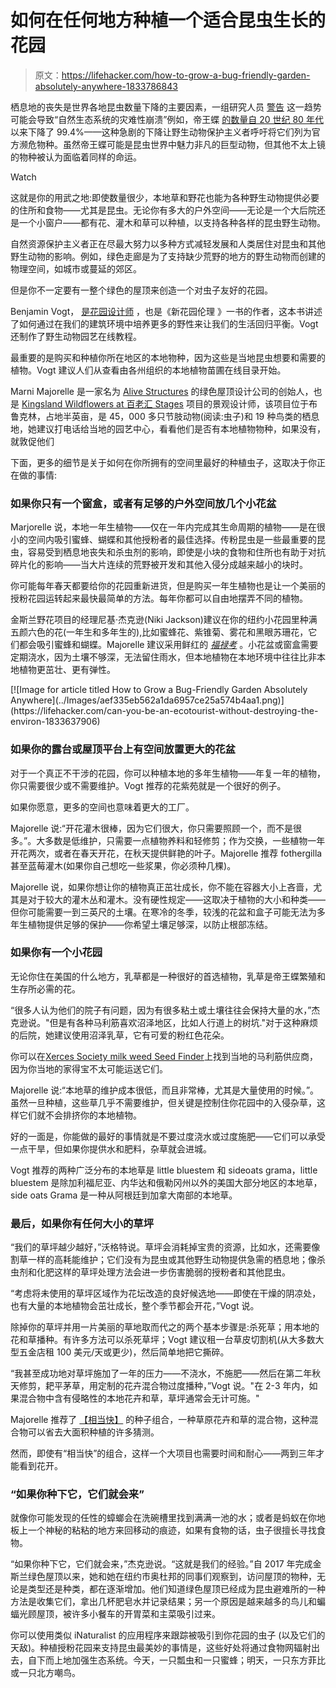 # 如何在任何地方种植一个适合昆虫生长的花园

> 原文：<https://lifehacker.com/how-to-grow-a-bug-friendly-garden-absolutely-anywhere-1833786843>

栖息地的丧失是世界各地昆虫数量下降的主要因素，一组研究人员 [警告](https://www.theguardian.com/environment/2019/feb/10/plummeting-insect-numbers-threaten-collapse-of-nature) 这一趋势可能会导致“自然生态系统的灾难性崩溃”例如，帝王蝶 [的数量自 20 世纪 80 年代](https://www.sfchronicle.com/news/article/California-s-most-famous-butterfly-nearing-13539657.php) 以来下降了 99.4%——这种急剧的下降让野生动物保护主义者呼吁将它们列为官方濒危物种。虽然帝王蝶可能是昆虫世界中魅力非凡的巨型动物，但其他不太上镜的物种被认为面临着同样的命运。

Watch

这就是你的用武之地:即使数量很少，本地草和野花也能为各种野生动物提供必要的住所和食物——尤其是昆虫。无论你有多大的户外空间——无论是一个大后院还是一个小窗户——都有花、灌木和草可以种植，以支持各种各样的昆虫野生动物。

自然资源保护主义者正在尽最大努力以多种方式减轻发展和人类居住对昆虫和其他野生动物的影响。例如，绿色走廊是为了支持缺少荒野的地方的野生动物而创建的物理空间，如城市或蔓延的郊区。

但是你不一定要有一整个绿色的屋顶来创造一个对虫子友好的花园。

Benjamin Vogt， [是花园设计师](https://www.monarchgard.com/) ，也是《新花园伦理 》一书的作者，这本书讲述了如何通过在我们的建筑环境中培养更多的野性来让我们的生活回归平衡。Vogt 还制作了野生动物园艺在线教程。

最重要的是购买和种植你所在地区的本地物种，因为这些是当地昆虫想要和需要的植物。Vogt 建议人们从查看由各州组织的本地植物苗圃在线目录开始。

Marni Majorelle 是一家名为 [Alive Structures](http://www.alivestructures.com/) 的绿色屋顶设计公司的创始人，也是 [Kingsland Wildflowers at 百老汇 Stages](http://www.kingslandwildflowers.com/) 项目的景观设计师，该项目位于布鲁克林，占地半英亩，是 45，000 多只节肢动物(阅读:虫子)和 19 种鸟类的栖息地，她建议打电话给当地的园艺中心，看看他们是否有本地植物物种，如果没有，就敦促他们

下面，更多的细节是关于如何在你所拥有的空间里最好的种植虫子，这取决于你正在做的事情:

### **如果你只有一个窗盒，或者有足够的户外空间放几个小花盆**

Marjorelle 说，本地一年生植物——仅在一年内完成其生命周期的植物——是在很小的空间内吸引蜜蜂、蝴蝶和其他授粉者的最佳选择。传粉昆虫是一些最重要的昆虫，容易受到栖息地丧失和杀虫剂的影响，即使是小块的食物和住所也有助于对抗碎片化的影响——当大片连续的荒野被开发和其他入侵分成越来越小的块时。

你可能每年春天都要给你的花园重新进货，但是购买一年生植物也是让一个美丽的授粉花园运转起来最快最简单的方法。每年你都可以自由地摆弄不同的植物。

金斯兰野花项目的经理尼基·杰克逊(Niki Jackson)建议在你的纽约小花园里种满五颜六色的花(一年生和多年生的),比如蜜蜂花、紫锥菊、雾花和黑眼苏珊花，它们都会吸引蜜蜂和蝴蝶。Majorelle 建议采用鲜红的 [*福禄考*](https://www.edenbrothers.com/store/red_annual_phlox_seeds.html) 。小花盆或窗盒需要定期浇水，因为土壤不够深，无法留住雨水，但本地植物在本地环境中往往比非本地植物更茁壮、更有弹性。

<aside data-commerce-source="inset" class="sc-16a0mhj-2 gAjHzr">[![Image for article titled How to Grow a Bug-Friendly Garden Absolutely Anywhere](../Images/aef335eb562a1da6957ce25a574b4aa1.png)](https://lifehacker.com/can-you-be-an-ecotourist-without-destroying-the-environ-1833637906)</aside>

### **如果你的露台或屋顶平台上有空间放置更大的花盆**

对于一个真正不干涉的花园，你可以种植本地的多年生植物——年复一年的植物，你只需要很少或不需要维护。Vogt 推荐的花紫苑就是一个很好的例子。

如果你愿意，更多的空间也意味着更大的工厂。

Majorelle 说:“开花灌木很棒，因为它们很大，你只需要照顾一个，而不是很多。”。大多数是低维护，只需要一点植物养料和轻修剪；作为交换，一些植物一年开花两次，或者在春天开花，在秋天提供鲜艳的叶子。Majorelle 推荐 fothergilla 甚至蓝莓灌木(如果你自己想吃一些浆果，你必须种几棵)。

Majorelle 说，如果你想让你的植物真正茁壮成长，你不能在容器大小上吝啬，尤其是对于较大的灌木丛和灌木。没有硬性规定——这取决于植物的大小和种类——但你可能需要一到三英尺的土壤。在寒冷的冬季，较浅的花盆和盒子可能无法为多年生植物提供足够的保护——你希望土壤足够深，以防止根部冻结。

### 如果你有一个小花园

无论你住在美国的什么地方，乳草都是一种很好的首选植物，乳草是帝王蝶繁殖和生存所必需的花。

“很多人认为他们的院子有问题，因为有很多粘土或土壤往往会保持大量的水，”杰克逊说。"但是有各种马利筋喜欢沼泽地区，比如人行道上的树坑."对于这种麻烦的后院，她建议使用沼泽乳草，它有可爱的粉红色花朵。

你可以在[Xerces Society milk weed Seed Finder](https://xerces.org/milkweed-seed-finder/)上找到当地的马利筋供应商，因为你当地的家得宝不太可能运送它们。

Majorelle 说:“本地草的维护成本很低，而且非常棒，尤其是大量使用的时候。”。虽然一旦种植，这些草几乎不需要维护，但关键是控制住你花园中的入侵杂草，这样它们就不会排挤你的本地植物。

好的一面是，你能做的最好的事情就是不要过度浇水或过度施肥——它们可以承受一点干旱，但如果你提供水和肥料，杂草就会进城。

Vogt 推荐的两种广泛分布的本地草是 little bluestem 和 sideoats grama，little bluestem 是除加利福尼亚、内华达和俄勒冈州以外的美国大部分地区的本地草，side oats Grama 是一种从阿根廷到加拿大南部的本地草。

### **最后，如果你有任何大小的草坪**

“我们的草坪越少越好，”沃格特说。草坪会消耗掉宝贵的资源，比如水，还需要像割草一样的高耗能维护；它们没有为昆虫或其他野生动物提供急需的栖息地；像杀虫剂和化肥这样的草坪处理方法会进一步伤害脆弱的授粉者和其他昆虫。

“考虑将未使用的草坪区域作为花坛改造的良好候选地——即使在干燥的阴凉处，也有大量的本地植物会茁壮成长，整个季节都会开花，”Vogt 说。

除掉你的草坪并用一片美丽的草地取而代之的两个基本步骤是:杀死草；用本地的花和草播种。有许多方法可以杀死草坪；Vogt 建议租一台草皮切割机(从大多数大型五金店租 100 美元/天或更少)，然后简单地把它撕碎。

“我甚至成功地对草坪施加了一年的压力——不浇水，不施肥——然后在第二年秋天修剪，耙平茅草，用定制的花卉混合物过度播种，”Vogt 说。"在 2-3 年内，如果混合物中含有侵略性的本地花卉和草，草坪通常会无计可施。"

Majorelle 推荐了 [【相当快】](https://www.prairiemoon.com/pretty-darn-quick-pdq-prairie-seed-mix-prairie-moon-nursery.html) 的种子组合，一种草原花卉和草的混合物，这种混合物可以省去大面积种植的许多猜测。

然而，即使有“相当快”的组合，这样一个大项目也需要时间和耐心——两到三年才能看到花开。

### **“如果你种下它，它们就会来”**

就像你可能发现的任性的蟑螂会在洗碗槽里找到满满一池的水；或者是蚂蚁在你地板上一个神秘的粘粘的地方来回移动的痕迹，如果有食物的话，虫子很擅长寻找食物。

“如果你种下它，它们就会来，”杰克逊说。“这就是我们的经验。”自 2017 年完成金斯兰绿色屋顶以来，她和她在纽约市奥杜邦的同事们观察到，访问屋顶的物种，无论是类型还是种类，都在逐渐增加。他们知道绿色屋顶已经成为昆虫避难所的一种方法是收集它们，拿出几杯肥皂水并记录结果；另一个原因是越来越多的鸟儿和蝙蝠光顾屋顶，被许多小餐车的开胃菜和主菜吸引过来。

你可以使用类似 iNaturalist 的应用程序来跟踪被吸引到你花园的虫子 (以及它们的天敌)。种植授粉花园来支持昆虫最美妙的事情是，这些好处将通过食物网辐射出去，自下而上地加强生态系统。今天，一只瓢虫和一只蜜蜂；明天，一只东方菲比或一只北方嘲鸟。